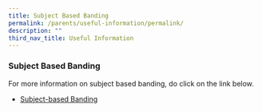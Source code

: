 ```yaml
---
title: Subject Based Banding
permalink: /parents/useful-information/permalink/
description: ""
third_nav_title: Useful Information
---
```

### **Subject Based Banding**

For more information on subject based banding, do click on the link below.
* [Subject-based Banding](https://www.moe.gov.sg/primary/curriculum/subject-based-banding)